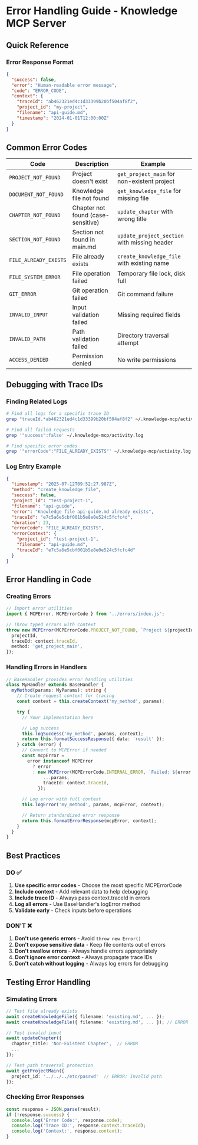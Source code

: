 # Error Handling Guide - Knowledge MCP Server

## Quick Reference

### Error Response Format

```json
{
  "success": false,
  "error": "Human-readable error message",
  "code": "ERROR_CODE",
  "context": {
    "traceId": "ab462321ed4c1d33399b20bf504af8f2",
    "project_id": "my-project",
    "filename": "api-guide.md",
    "timestamp": "2024-01-01T12:00:00Z"
  }
}
```

## Common Error Codes

| Code                  | Description                        | Example                                      |
| --------------------- | ---------------------------------- | -------------------------------------------- |
| `PROJECT_NOT_FOUND`   | Project doesn't exist              | `get_project_main` for non-existent project  |
| `DOCUMENT_NOT_FOUND`  | Knowledge file not found           | `get_knowledge_file` for missing file        |
| `CHAPTER_NOT_FOUND`   | Chapter not found (case-sensitive) | `update_chapter` with wrong title            |
| `SECTION_NOT_FOUND`   | Section not found in main.md       | `update_project_section` with missing header |
| `FILE_ALREADY_EXISTS` | File already exists                | `create_knowledge_file` with existing name   |
| `FILE_SYSTEM_ERROR`   | File operation failed              | Temporary file lock, disk full               |
| `GIT_ERROR`           | Git operation failed               | Git command failure                          |
| `INVALID_INPUT`       | Input validation failed            | Missing required fields                      |
| `INVALID_PATH`        | Path validation failed             | Directory traversal attempt                  |
| `ACCESS_DENIED`       | Permission denied                  | No write permissions                         |

## Debugging with Trace IDs

### Finding Related Logs

```bash
# Find all logs for a specific trace ID
grep "traceId.*ab462321ed4c1d33399b20bf504af8f2" ~/.knowledge-mcp/activity.log

# Find all failed requests
grep '"success":false' ~/.knowledge-mcp/activity.log

# Find specific error codes
grep '"errorCode":"FILE_ALREADY_EXISTS"' ~/.knowledge-mcp/activity.log
```

### Log Entry Example

```json
{
  "timestamp": "2025-07-12T09:52:27.987Z",
  "method": "create_knowledge_file",
  "success": false,
  "project_id": "test-project-1",
  "filename": "api-guide",
  "error": "Knowledge file api-guide.md already exists",
  "traceId": "e7c5a6e5cbf001b5e8e0e524c5fcfc4d",
  "duration": 23,
  "errorCode": "FILE_ALREADY_EXISTS",
  "errorContext": {
    "project_id": "test-project-1",
    "filename": "api-guide.md",
    "traceId": "e7c5a6e5cbf001b5e8e0e524c5fcfc4d"
  }
}
```

## Error Handling in Code

### Creating Errors

```typescript
// Import error utilities
import { MCPError, MCPErrorCode } from '../errors/index.js';

// Throw typed errors with context
throw new MCPError(MCPErrorCode.PROJECT_NOT_FOUND, `Project ${projectId} not found`, {
  projectId,
  traceId: context.traceId,
  method: 'get_project_main',
});
```

### Handling Errors in Handlers

```typescript
// BaseHandler provides error handling utilities
class MyHandler extends BaseHandler {
  myMethod(params: MyParams): string {
    // Create request context for tracing
    const context = this.createContext('my_method', params);

    try {
      // Your implementation here

      // Log success
      this.logSuccess('my_method', params, context);
      return this.formatSuccessResponse({ data: 'result' });
    } catch (error) {
      // Convert to MCPError if needed
      const mcpError =
        error instanceof MCPError
          ? error
          : new MCPError(MCPErrorCode.INTERNAL_ERROR, `Failed: ${error.message}`, {
              ...params,
              traceId: context.traceId,
            });

      // Log error with full context
      this.logError('my_method', params, mcpError, context);

      // Return standardized error response
      return this.formatErrorResponse(mcpError, context);
    }
  }
}
```

## Best Practices

### DO ✅

1. **Use specific error codes** - Choose the most specific MCPErrorCode
2. **Include context** - Add relevant data to help debugging
3. **Include trace ID** - Always pass context.traceId in errors
4. **Log all errors** - Use BaseHandler's logError method
5. **Validate early** - Check inputs before operations

### DON'T ❌

1. **Don't use generic errors** - Avoid `throw new Error()`
2. **Don't expose sensitive data** - Keep file contents out of errors
3. **Don't swallow errors** - Always handle errors appropriately
4. **Don't ignore error context** - Always propagate trace IDs
5. **Don't catch without logging** - Always log errors for debugging

## Testing Error Handling

### Simulating Errors

```typescript
// Test file already exists
await createKnowledgeFile({ filename: 'existing.md', ... });
await createKnowledgeFile({ filename: 'existing.md', ... }); // ERROR

// Test invalid input
await updateChapter({
  chapter_title: 'Non-Existent Chapter',  // ERROR
  ...
});

// Test path traversal protection
await getProjectMain({
  project_id: '../../../etc/passwd'  // ERROR: Invalid path
});
```

### Checking Error Responses

```typescript
const response = JSON.parse(result);
if (!response.success) {
  console.log('Error Code:', response.code);
  console.log('Trace ID:', response.context.traceId);
  console.log('Context:', response.context);
}
```
